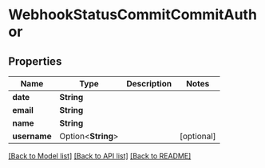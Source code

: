 # WebhookStatusCommitCommitAuthor

## Properties

Name | Type | Description | Notes
------------ | ------------- | ------------- | -------------
**date** | **String** |  | 
**email** | **String** |  | 
**name** | **String** |  | 
**username** | Option<**String**> |  | [optional]

[[Back to Model list]](../README.md#documentation-for-models) [[Back to API list]](../README.md#documentation-for-api-endpoints) [[Back to README]](../README.md)


